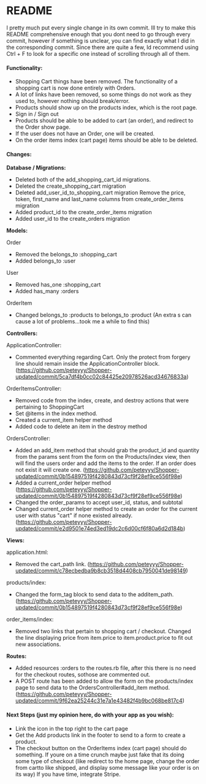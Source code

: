 
# README

I pretty much put every single change in its own commit. Ill try to make this README comprehensive enough that you dont need to go through every commit, however if something is unclear, you can find exactly what I did in the corresponding commit. Since there are quite a few, Id recommend using Ctrl + F to look for a specific one instead of scrolling through all of them.

#### Functionality:

* Shopping Cart things have been removed. The functionality of a shopping cart is now done entirely with Orders.
* A lot of links have been removed, so some things do not work as they used to, however nothing should break/error.
* Products should show up on the products index, which is the root page.
* Sign in / Sign out
* Products should be able to be added to cart (an order), and redirect to the Order show page.
* If the user does not have an Order, one will be created.
* On the order items index (cart page) items should be able to be deleted.

#### Changes:

**Database / Migrations:**

* Deleted both of the add_shopping_cart_id migrations.
* Deleted the create_shopping_cart migration
* Deleted add_user_id_to_shopping_cart migration
Remove the price, token, first_name and last_name columns from create_order_items migration
* Added product_id to the create_order_items migration
* Added user_id to the create_orders migration

**Models:**

Order
* Removed the belongs_to :shopping_cart
* Added belongs_to :user

User
* Removed has_one :shopping_cart
* Added has_many :orders

OrderItem
* Changed belongs_to :products to belongs_to :product (An extra s can cause a lot of problems...took me a while to find this)

**Controllers:**

ApplicationController:
* Commented everything regarding Cart. Only the protect from forgery line should remain inside the ApplicationController block. (https://github.com/peteyyy/Shopper-updated/commit/5ca7df4b0cc02c84425e20978526acd34676833a)

OrderItemsController:
* Removed code from the index, create, and destroy actions that were pertaining to ShoppingCart
* Set @items in the index method.
* Created a current_item helper method
* Added code to delete an item in the destroy method

OrdersController:
* Added an add_item method that should grab the product_id and quantity from the params sent from the form on the Products/index view, then will find the users order and add the items to the order. If an order does not exist it will create one. (https://github.com/peteyyy/Shopper-updated/commit/0b154897519f4280843d73cf9f28ef9ce556f98e)
* Added a current_order helper method (https://github.com/peteyyy/Shopper-updated/commit/0b154897519f4280843d73cf9f28ef9ce556f98e)
* Changed the order_params to accept user_id, status, and subtotal
* Changed current_order helper method to create an order for the current user with status "cart" if none existed already. (https://github.com/peteyyy/Shopper-updated/commit/e2d9501e74ed3ed19dc2c6d00cf6f80a6d2d184b)

**Views:**

application.html:
* Removed the cart_path link. (https://github.com/peteyyy/Shopper-updated/commit/c78ecbedba9b8cb3518d4408cb7950041de98149)

products/index:
* Changed the form_tag block to send data to the additem_path. (https://github.com/peteyyy/Shopper-updated/commit/0b154897519f4280843d73cf9f28ef9ce556f98e)

order_items/index:
* Removed two links that pertain to shopping cart / checkout. Changed the line displaying price from item.price to item.product.price to fit out new associations.

**Routes:**

* Added resources :orders to the routes.rb file, after this there is no need for the checkout routes, sothose are commented out.
* A POST route has been added to allow the form on the products/index page to send data to the OrdersController#add_item method. (https://github.com/peteyyy/Shopper-updated/commit/9f62ea25244c31e7a1e43482f4b9bc068be817c4)

#### Next Steps (just my opinion here, do with your app as you wish):

* Link the icon in the top right to the cart page
* Get the Add products link in the footer to send to a form to create a product.
* The checkout button on the OrderItems index (cart page) should do something. If youre on a time crunch maybe just fake that its doing some type of checkout (like redirect to the home page, change the order from cartto like shipped, and display some message like your order is on its way) If you have time, integrate Stripe.